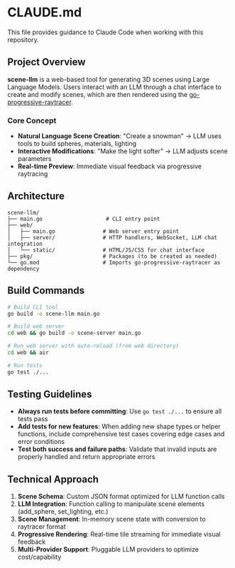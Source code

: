 # CLAUDE.md

This file provides guidance to Claude Code when working with this repository.

## Project Overview

**scene-llm** is a web-based tool for generating 3D scenes using Large Language Models. Users interact with an LLM through a chat interface to create and modify scenes, which are then rendered using the [go-progressive-raytracer](https://github.com/df07/go-progressive-raytracer).

### Core Concept
- **Natural Language Scene Creation**: "Create a snowman" → LLM uses tools to build spheres, materials, lighting
- **Interactive Modifications**: "Make the light softer" → LLM adjusts scene parameters
- **Real-time Preview**: Immediate visual feedback via progressive raytracing

## Architecture

```
scene-llm/
├── main.go                    # CLI entry point
├── web/
│   ├── main.go               # Web server entry point
│   ├── server/               # HTTP handlers, WebSocket, LLM chat integration
│   └── static/               # HTML/JS/CSS for chat interface
├── pkg/                      # Packages (to be created as needed)
└── go.mod                    # Imports go-progressive-raytracer as dependency
```

## Build Commands

```bash
# Build CLI tool
go build -o scene-llm main.go

# Build web server
cd web && go build -o scene-server main.go

# Run web server with auto-reload (from web directory)
cd web && air

# Run tests
go test ./...
```

## Testing Guidelines

- **Always run tests before committing**: Use `go test ./...` to ensure all tests pass
- **Add tests for new features**: When adding new shape types or helper functions, include comprehensive test cases covering edge cases and error conditions
- **Test both success and failure paths**: Validate that invalid inputs are properly handled and return appropriate errors

## Technical Approach

1. **Scene Schema**: Custom JSON format optimized for LLM function calls
2. **LLM Integration**: Function calling to manipulate scene elements (add_sphere, set_lighting, etc.)
3. **Scene Management**: In-memory scene state with conversion to raytracer format
4. **Progressive Rendering**: Real-time tile streaming for immediate visual feedback
5. **Multi-Provider Support**: Pluggable LLM providers to optimize cost/capability